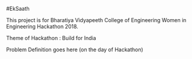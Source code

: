 #EkSaath 

This project is for Bharatiya Vidyapeeth College of Engineering Women in Engineering Hackathon 2018. 

Theme of Hackathon : Build for India 

Problem Definition goes here (on the day of Hackathon) 

